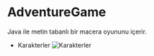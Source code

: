 # AdventureGame
Java ile metin tabanlı bir macera oyununu içerir.
- Karakterler
![Karakterler](https://github.com/irem-yigit/AdventureGame/assets/51033713/b42c7cdd-ee0a-4926-bdbf-daf605b38625)

